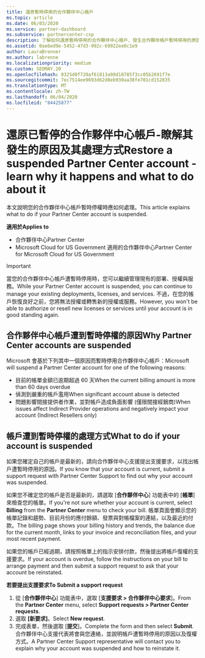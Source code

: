 ```yaml
---
title: 還原暫時停用的合作夥伴中心帳戶
ms.topic: article
ms.date: 06/03/2020
ms.service: partner-dashboard
ms.subservice: partnercenter-csp
description: 了解如何還原暫時停用的合作夥伴中心帳戶、發生合作夥伴帳戶暫時停用的原因，以及暫時停用期間能如何使用帳戶。
ms.assetid: 0ae6ed9e-5452-47d3-992c-69922ee0c1e9
author: LauraBrenner
ms.author: labrenne
ms.localizationpriority: medium
ms.custom: SEOMAY.20
ms.openlocfilehash: 0325d0f720af61813a98d18785f3cc05b2691f7e
ms.sourcegitcommit: 7ec7514ee9693d62d8eb930aa38fe701cd152835
ms.translationtype: MT
ms.contentlocale: zh-TW
ms.lasthandoff: 06/04/2020
ms.locfileid: "84425877"
---
```

# <a name="restore-a-suspended-partner-center-account---learn-why-it-happens-and-what-to-do-about-it"></a><span data-ttu-id="156ad-103">還原已暫停的合作夥伴中心帳戶-瞭解其發生的原因及其處理方式</span><span class="sxs-lookup"><span data-stu-id="156ad-103">Restore a suspended Partner Center account - learn why it happens and what to do about it</span></span>

<span data-ttu-id="156ad-104">本文說明您的合作夥伴中心帳戶暫時停權時應如何處理。</span><span class="sxs-lookup"><span data-stu-id="156ad-104">This article explains what to do if your Partner Center account is suspended.</span></span>

<span data-ttu-id="156ad-105">**適用於**</span><span class="sxs-lookup"><span data-stu-id="156ad-105">**Applies to**</span></span>

-  <span data-ttu-id="156ad-106">合作夥伴中心</span><span class="sxs-lookup"><span data-stu-id="156ad-106">Partner Center</span></span>
-  <span data-ttu-id="156ad-107">Microsoft Cloud for US Government 適用的合作夥伴中心</span><span class="sxs-lookup"><span data-stu-id="156ad-107">Partner Center for Microsoft Cloud for US Government</span></span>


> [!IMPORTANT]  
> <span data-ttu-id="156ad-108">當您的合作夥伴中心帳戶遭暫時停用時，您可以繼續管理現有的部署、授權與服務。</span><span class="sxs-lookup"><span data-stu-id="156ad-108">While your Partner Center account is suspended, you can continue to manage your existing deployments, licenses, and services.</span></span> <span data-ttu-id="156ad-109">不過，在您的帳戶恢復良好之前，您將無法授權或轉售新的授權或服務。</span><span class="sxs-lookup"><span data-stu-id="156ad-109">However, you won't be able to authorize or resell new licenses or services until your account is in good standing again.</span></span>

## <a name="why-partner-center-accounts-are-suspended"></a><span data-ttu-id="156ad-110">合作夥伴中心帳戶遭到暫時停權的原因</span><span class="sxs-lookup"><span data-stu-id="156ad-110">Why Partner Center accounts are suspended</span></span>

<span data-ttu-id="156ad-111">Microsoft 會基於下列其中一個原因而暫時停用合作夥伴中心帳戶：</span><span class="sxs-lookup"><span data-stu-id="156ad-111">Microsoft will suspend a Partner Center account for one of the following reasons:</span></span>

- <span data-ttu-id="156ad-112">目前的帳單金額已逾期超過 60 天</span><span class="sxs-lookup"><span data-stu-id="156ad-112">When the current billing amount is more than 60 days overdue</span></span> 
- <span data-ttu-id="156ad-113">偵測到嚴重的帳戶濫用</span><span class="sxs-lookup"><span data-stu-id="156ad-113">When significant account abuse is detected</span></span>
- <span data-ttu-id="156ad-114">問題影響間接提供者作業，並對帳戶造成負面影響 (僅限間接經銷商)</span><span class="sxs-lookup"><span data-stu-id="156ad-114">When issues affect Indirect Provider operations and negatively impact your account (Indirect Resellers only)</span></span>

## <a name="what-to-do-if-your-account-is-suspended"></a><span data-ttu-id="156ad-115">帳戶遭到暫時停權的處理方式</span><span class="sxs-lookup"><span data-stu-id="156ad-115">What to do if your account is suspended</span></span>

<span data-ttu-id="156ad-116">如果您確定自己的帳戶是最新的，請向合作夥伴中心支援提出支援要求，以找出帳戶遭暫時停用的原因。</span><span class="sxs-lookup"><span data-stu-id="156ad-116">If you know that your account is current, submit a support request with Partner Center Support to find out why your account was suspended.</span></span> 

<span data-ttu-id="156ad-117">如果您不確定您的帳戶是否是最新的，請選取 [**合作夥伴中心**] 功能表中的 [**帳單**] 來檢查您的帳單。</span><span class="sxs-lookup"><span data-stu-id="156ad-117">If you're not sure whether your account is current, select **Billing** from the **Partner Center** menu to check your bill.</span></span> <span data-ttu-id="156ad-118">帳單頁面會顯示您的帳單記錄和趨勢、目前月份的應付餘額、發票與對帳檔案的連結，以及最近的付款。</span><span class="sxs-lookup"><span data-stu-id="156ad-118">The billing page shows your billing history and trends, the balance due for the current month, links to your invoice and reconciliation files, and your most recent payment.</span></span>

<span data-ttu-id="156ad-119">如果您的帳戶已經過期，請按照帳單上的指示安排付款，然後提出將帳戶復權的支援要求。</span><span class="sxs-lookup"><span data-stu-id="156ad-119">If your account is overdue, follow the instructions on your bill to arrange payment and then submit a support request to ask that your account be reinstated.</span></span> 

<span data-ttu-id="156ad-120">**若要提出支援要求**</span><span class="sxs-lookup"><span data-stu-id="156ad-120">**To Submit a support request**</span></span>

1.  <span data-ttu-id="156ad-121">從 [**合作夥伴中心**] 功能表中，選取 [**支援要求 > 合作夥伴中心要求**]。</span><span class="sxs-lookup"><span data-stu-id="156ad-121">From the **Partner Center** menu, select **Support requests > Partner Center requests**.</span></span>
2.  <span data-ttu-id="156ad-122">選取 **\[新要求\]**。</span><span class="sxs-lookup"><span data-stu-id="156ad-122">Select **New request**.</span></span> 
3.  <span data-ttu-id="156ad-123">完成表單，然後選取 [**提交**]。</span><span class="sxs-lookup"><span data-stu-id="156ad-123">Complete the form and then select **Submit**.</span></span> <span data-ttu-id="156ad-124">合作夥伴中心支援代表將會與您連絡，並說明帳戶遭暫時停用的原因以及復權方式。</span><span class="sxs-lookup"><span data-stu-id="156ad-124">A Partner Center Support representative will contact you to explain why your account was suspended and how to reinstate it.</span></span>



